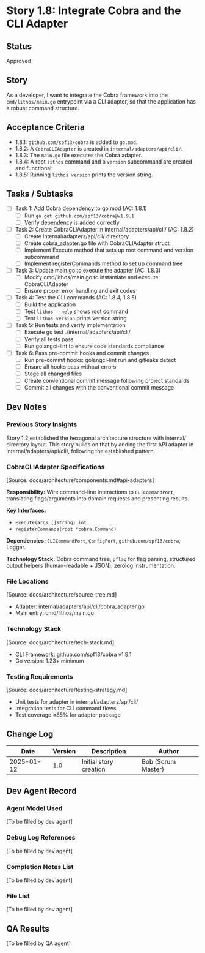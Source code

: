 # Story 1.8: Integrate Cobra and the CLI Adapter

## Status

Approved

## Story

As a developer, I want to integrate the Cobra framework into the `cmd/lithos/main.go` entrypoint via a CLI adapter, so that the application has a robust command structure.

## Acceptance Criteria

- 1.8.1: `github.com/spf13/cobra` is added to `go.mod`.
- 1.8.2: A `CobraCLIAdapter` is created in `internal/adapters/api/cli/`.
- 1.8.3: The `main.go` file executes the Cobra adapter.
- 1.8.4: A root `lithos` command and a `version` subcommand are created and functional.
- 1.8.5: Running `lithos version` prints the version string.

## Tasks / Subtasks

- [ ] Task 1: Add Cobra dependency to go.mod (AC: 1.8.1)
  - [ ] Run `go get github.com/spf13/cobra@v1.9.1`
  - [ ] Verify dependency is added correctly
- [ ] Task 2: Create CobraCLIAdapter in internal/adapters/api/cli/ (AC: 1.8.2)
  - [ ] Create internal/adapters/api/cli/ directory
  - [ ] Create cobra_adapter.go file with CobraCLIAdapter struct
  - [ ] Implement Execute method that sets up root command and version subcommand
  - [ ] Implement registerCommands method to set up command tree
- [ ] Task 3: Update main.go to execute the adapter (AC: 1.8.3)
  - [ ] Modify cmd/lithos/main.go to instantiate and execute CobraCLIAdapter
  - [ ] Ensure proper error handling and exit codes
- [ ] Task 4: Test the CLI commands (AC: 1.8.4, 1.8.5)
  - [ ] Build the application
  - [ ] Test `lithos --help` shows root command
  - [ ] Test `lithos version` prints version string
- [ ] Task 5: Run tests and verify implementation
  - [ ] Execute go test ./internal/adapters/api/cli/
  - [ ] Verify all tests pass
  - [ ] Run golangci-lint to ensure code standards compliance
- [ ] Task 6: Pass pre-commit hooks and commit changes
  - [ ] Run pre-commit hooks: golangci-lint run and gitleaks detect
  - [ ] Ensure all hooks pass without errors
  - [ ] Stage all changed files
  - [ ] Create conventional commit message following project standards
  - [ ] Commit all changes with the conventional commit message

## Dev Notes

### Previous Story Insights

Story 1.2 established the hexagonal architecture structure with internal/ directory layout. This story builds on that by adding the first API adapter in internal/adapters/api/cli/, following the established pattern.

### CobraCLIAdapter Specifications

[Source: docs/architecture/components.md#api-adapters]

**Responsibility:** Wire command-line interactions to `CLICommandPort`, translating flags/arguments into domain requests and presenting results.

**Key Interfaces:**

- `Execute(args []string) int`
- `registerCommands(root *cobra.Command)`

**Dependencies:** `CLICommandPort`, `ConfigPort`, `github.com/spf13/cobra`, Logger.

**Technology Stack:** Cobra command tree, `pflag` for flag parsing, structured output helpers (human-readable + JSON), zerolog instrumentation.

### File Locations

[Source: docs/architecture/source-tree.md]

- Adapter: internal/adapters/api/cli/cobra_adapter.go
- Main entry: cmd/lithos/main.go

### Technology Stack

[Source: docs/architecture/tech-stack.md]

- CLI Framework: github.com/spf13/cobra v1.9.1
- Go version: 1.23+ minimum

### Testing Requirements

[Source: docs/architecture/testing-strategy.md]

- Unit tests for adapter in internal/adapters/api/cli/
- Integration tests for CLI command flows
- Test coverage ≥85% for adapter package

## Change Log

| Date       | Version | Description            | Author             |
| ---------- | ------- | ---------------------- | ------------------ |
| 2025-01-12 | 1.0     | Initial story creation | Bob (Scrum Master) |

## Dev Agent Record

### Agent Model Used

[To be filled by dev agent]

### Debug Log References

[To be filled by dev agent]

### Completion Notes List

[To be filled by dev agent]

### File List

[To be filled by dev agent]

## QA Results

[To be filled by QA agent]
